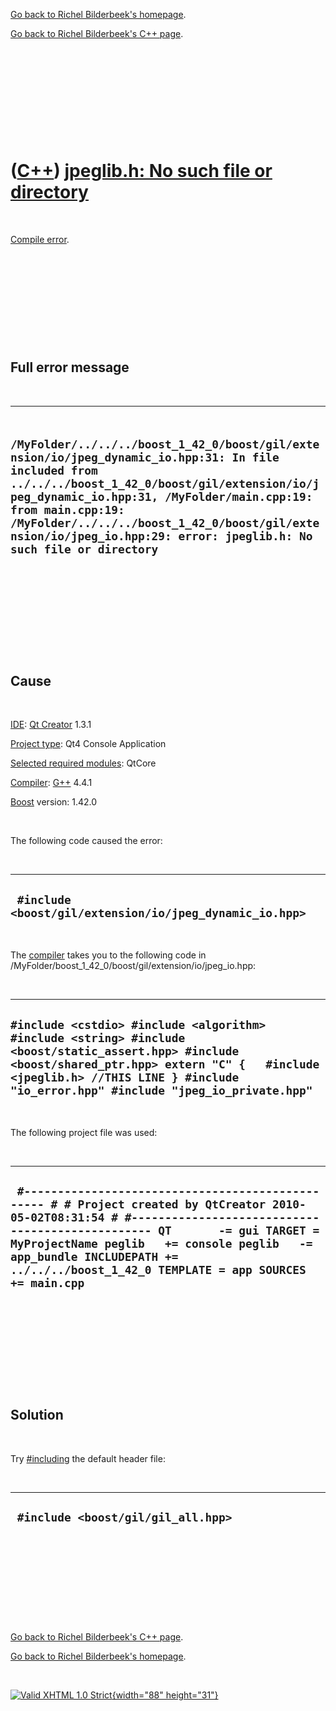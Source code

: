 [Go back to Richel Bilderbeek's homepage](index.htm).

[Go back to Richel Bilderbeek's C++ page](Cpp.htm).

 

 

 

 

 

([C++](Cpp.htm)) [jpeglib.h: No such file or directory](CppCompileErrorJpeglibHnoSuchFileOrDirectory.htm)
=========================================================================================================

 

[Compile error](CppCompileError.htm).

 

 

 

 

 

Full error message
------------------

 

  ------------------------------------------------------------------------------------------------------------------------------------------------------------------------------------------------------------------------------------------------------------------------------------------------------------------------------------------
  ` /MyFolder/../../../boost_1_42_0/boost/gil/extension/io/jpeg_dynamic_io.hpp:31: In file included from ../../../boost_1_42_0/boost/gil/extension/io/jpeg_dynamic_io.hpp:31, /MyFolder/main.cpp:19: from main.cpp:19: /MyFolder/../../../boost_1_42_0/boost/gil/extension/io/jpeg_io.hpp:29: error: jpeglib.h: No such file or directory`
  ------------------------------------------------------------------------------------------------------------------------------------------------------------------------------------------------------------------------------------------------------------------------------------------------------------------------------------------

 

 

 

 

 

Cause
-----

 

[IDE](CppIde.htm): [Qt Creator](CppQtCreator.htm) 1.3.1

[Project type](CppQtProjectType.htm): Qt4 Console Application

[Selected required modules](CppQtCreatorSelectRequiredModules.png):
QtCore

[Compiler](CppCompiler.htm): [G++](CppGpp.htm) 4.4.1

[Boost](CppBoost.htm) version: 1.42.0

 

The following code caused the error:

 

  ----------------------------------------------------------
  ` #include <boost/gil/extension/io/jpeg_dynamic_io.hpp>`
  ----------------------------------------------------------

 

The [compiler](CppCompiler.htm) takes you to the following code in
/MyFolder/boost\_1\_42\_0/boost/gil/extension/io/jpeg\_io.hpp:

 

  ------------------------------------------------------------------------------------------------------------------------------------------------------------------------------------------------------------------------------------------
  ` #include <cstdio> #include <algorithm> #include <string> #include <boost/static_assert.hpp> #include <boost/shared_ptr.hpp> extern "C" {   #include <jpeglib.h> //THIS LINE } #include "io_error.hpp" #include "jpeg_io_private.hpp" `
  ------------------------------------------------------------------------------------------------------------------------------------------------------------------------------------------------------------------------------------------

 

The following project file was used:

 

  ---------------------------------------------------------------------------------------------------------------------------------------------------------------------------------------------------------------------------------------------------------------------------------------------------------------------------
  ` #------------------------------------------------- # # Project created by QtCreator 2010-05-02T08:31:54 # #------------------------------------------------- QT       -= gui TARGET = MyProjectName peglib   += console peglib   -= app_bundle INCLUDEPATH += ../../../boost_1_42_0 TEMPLATE = app SOURCES += main.cpp`
  ---------------------------------------------------------------------------------------------------------------------------------------------------------------------------------------------------------------------------------------------------------------------------------------------------------------------------

 

 

 

 

 

Solution
--------

 

Try [\#including](CppInclude.htm) the default header file:

 

  -------------------------------------
  ` #include <boost/gil/gil_all.hpp>`
  -------------------------------------

 

 

 

 

 

[Go back to Richel Bilderbeek's C++ page](Cpp.htm).

[Go back to Richel Bilderbeek's homepage](index.htm).

 

[![Valid XHTML 1.0 Strict](valid-xhtml10.png){width="88"
height="31"}](http://validator.w3.org/check?uri=referer)
